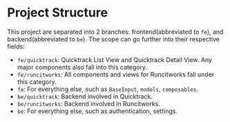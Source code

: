 # Project Structure

This project are separated into 2 branches: frontend(abbreviated to `fe`), and backend(abbreviated to `be`). The scope can go further into their respective fields:

-   `fe/quicktrack`: Quicktrack List View and Quicktrack Detail View. Any major components also fall into this category.
-   `fe/runcitworks`: All components and views for Runcitworks fall under this category.
-   `fe`: For everything else, such as `BaseInput`, `models`, `composables`.
-   `be/quicktrack`: Backend involved in Quicktrack.
-   `be/runcitworks`: Backend involved in Runcitworks.
-   `be`: For everything else, such as authentication, settings.
